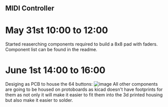 ## MIDI Controller

# May 31st 10:00 to 12:00

Started reaserching components required to build a 8x8 pad with faders.
Component list can be found in the readme.

# June 1st 14:00 to 16:00

Desiging as PCB to house the 64 buttons:
![image](https://github.com/user-attachments/assets/485d65af-4fc8-461f-91d4-634d26412d45)
All other components are going to be housed on protoboards as kicad doesn't have footprints for them as not only it will make it easier to fit them into the 3d printed housing but also make it easier to solder.
